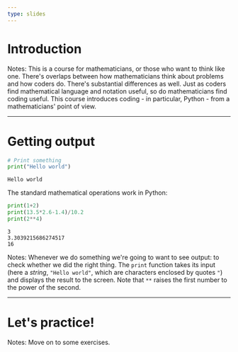 ```yaml
---
type: slides
---
```


# Introduction

Notes: This is a course for mathematicians, or those who want to think like one.
There's overlaps between how mathematicians think about problems and how coders
do. There's substantial differences as well. Just as coders find mathematical
language and notation useful, so do mathematicians find coding useful. This
course introduces coding - in particular, Python - from a mathematicians'
point of view.

---

# Getting output

```python
# Print something
print("Hello world")
```

```out
Hello world
```

The standard mathematical operations work in Python:

```python
print(1+2)
print(13.5*2.6-1.4)/10.2
print(2**4)
```

```out
3
3.3039215686274517
16
```

Notes: Whenever we do something we're going to want to see output: to check
whether we did the right thing. The `print` function takes its input (here a
*string*, `"Hello world"`, which are characters enclosed by quotes `"`) and
displays the result to the screen. Note that `**` raises the first number to the power of the second.

---

# Let's practice!

Notes: Move on to some exercises.
